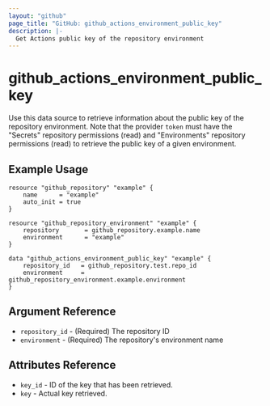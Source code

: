 ```yaml
---
layout: "github"
page_title: "GitHub: github_actions_environment_public_key"
description: |-
  Get Actions public key of the repository environment
---
```


# github\_actions\_environment\_public\_key

Use this data source to retrieve information about the public key of the repository environment.
Note that the provider `token` must have the "Secrets" repository permissions (read) and "Environments" repository permissions (read) to retrieve the public key of a given environment.

## Example Usage

```hcl
resource "github_repository" "example" {
    name      = "example"
    auto_init = true
}

resource "github_repository_environment" "example" {
    repository       = github_repository.example.name
    environment      = "example"
}

data "github_actions_environment_public_key" "example" {
    repository_id	= github_repository.test.repo_id
    environment     = github_repository_environment.example.environment
}
```

## Argument Reference

* `repository_id` - (Required) The repository ID
* `environment` - (Required) The repository's environment name

## Attributes Reference

* `key_id` - ID of the key that has been retrieved.
* `key` - Actual key retrieved.

